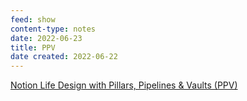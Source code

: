 ```yaml
---
feed: show
content-type: notes
date: 2022-06-23
title: PPV
date created: 2022-06-22
---
```


[Notion Life Design with Pillars, Pipelines & Vaults (PPV)](https://www.yearzero.io/notion-life-design)
